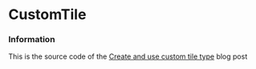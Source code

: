# CustomTile
<h3>Information</h3>

This is the source code of the [Create and use custom tile type](https://blogs.sap.com/2016/08/23/create-and-use-custom-tile-type/) blog post
